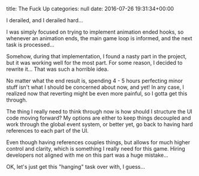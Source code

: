 title: The Fuck Up
categories: null
date: 2016-07-26 19:31:34+00:00

I derailed, and I derailed hard...

I was simply focused on trying to implement animation ended hooks, so whenever an animation ends, the main game loop is informed, and the next task is processed...

Somehow, during that implementation, I found a nasty part in the project, but it was working well for the most part. For some reason, I decided to rewrite it... That was such a horrible idea.

No matter what the end result is, spending 4 - 5 hours perfecting minor stuff isn't what I should be concerned about now, and yet! In any case, I realized now that reverting might be even more painful, so I gotta get this through.

The thing I really need to think through now is how should I structure the UI code moving forward? My options are either to keep things decoupled and work through the global event system, or better yet, go back to having hard references to each part of the UI.

Even though having references couples things, but allows for much higher control and clarity, which is something I really need for this game. Hiring developers not aligned with me on this part was a huge mistake...

OK, let's just get this "hanging" task over with, I guess...
